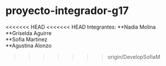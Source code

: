 # proyecto-integrador-g17
<<<<<<< HEAD
<<<<<<< HEAD
Integrantes:
**Nadia Molina <br/>
**Griselda Aguirre <br/>
**Sofia Martinez <br/>
**Agustina Alonzo <br/>
>>>>>>> origin/DevelopSofiaM
